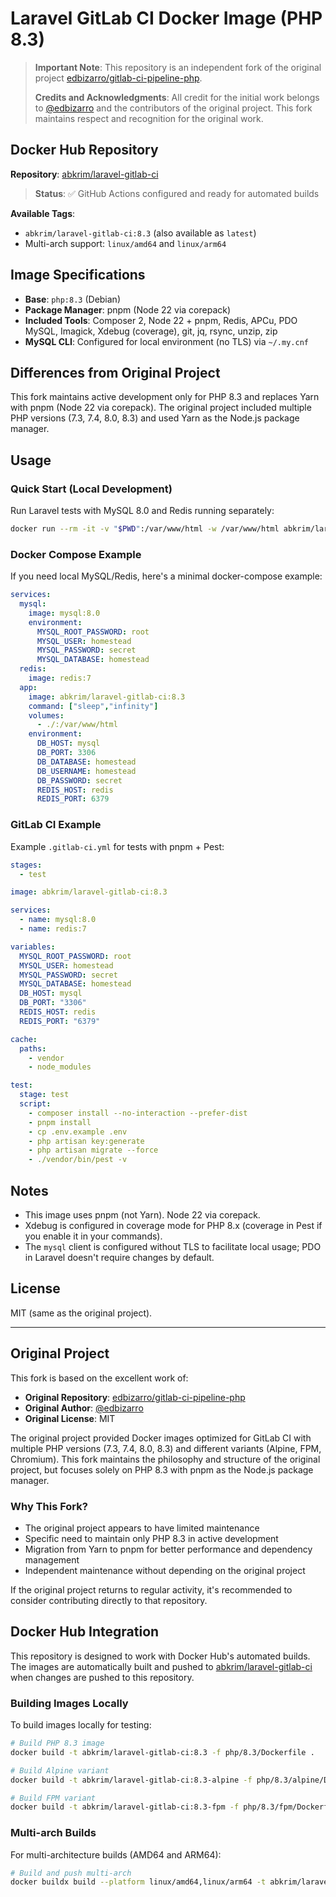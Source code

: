 # Laravel GitLab CI Docker Image (PHP 8.3)

> **Important Note**: This repository is an independent fork of the original project [edbizarro/gitlab-ci-pipeline-php](https://github.com/edbizarro/gitlab-ci-pipeline-php). 
> 
> **Credits and Acknowledgments**: All credit for the initial work belongs to [@edbizarro](https://github.com/edbizarro) and the contributors of the original project. This fork maintains respect and recognition for the original work.

## Docker Hub Repository

**Repository**: [abkrim/laravel-gitlab-ci](https://hub.docker.com/repository/docker/abkrim/laravel-gitlab-ci/general)

> **Status**: ✅ GitHub Actions configured and ready for automated builds

**Available Tags**:
- `abkrim/laravel-gitlab-ci:8.3` (also available as `latest`)
- Multi-arch support: `linux/amd64` and `linux/arm64`

## Image Specifications

- **Base**: `php:8.3` (Debian)
- **Package Manager**: pnpm (Node 22 via corepack)
- **Included Tools**: Composer 2, Node 22 + pnpm, Redis, APCu, PDO MySQL, Imagick, Xdebug (coverage), git, jq, rsync, unzip, zip
- **MySQL CLI**: Configured for local environment (no TLS) via `~/.my.cnf`

## Differences from Original Project

This fork maintains active development only for PHP 8.3 and replaces Yarn with pnpm (Node 22 via corepack). The original project included multiple PHP versions (7.3, 7.4, 8.0, 8.3) and used Yarn as the Node.js package manager.

## Usage

### Quick Start (Local Development)

Run Laravel tests with MySQL 8.0 and Redis running separately:

```bash
docker run --rm -it -v "$PWD":/var/www/html -w /var/www/html abkrim/laravel-gitlab-ci:8.3 bash -lc 'composer install --no-interaction --prefer-dist && pnpm install && cp .env.example .env && php artisan key:generate && php artisan migrate --force && ./vendor/bin/pest -v'
```

### Docker Compose Example

If you need local MySQL/Redis, here's a minimal docker-compose example:

```yaml
services:
  mysql:
    image: mysql:8.0
    environment:
      MYSQL_ROOT_PASSWORD: root
      MYSQL_USER: homestead
      MYSQL_PASSWORD: secret
      MYSQL_DATABASE: homestead
  redis:
    image: redis:7
  app:
    image: abkrim/laravel-gitlab-ci:8.3
    command: ["sleep","infinity"]
    volumes:
      - ./:/var/www/html
    environment:
      DB_HOST: mysql
      DB_PORT: 3306
      DB_DATABASE: homestead
      DB_USERNAME: homestead
      DB_PASSWORD: secret
      REDIS_HOST: redis
      REDIS_PORT: 6379
```

### GitLab CI Example

Example `.gitlab-ci.yml` for tests with pnpm + Pest:

```yaml
stages:
  - test

image: abkrim/laravel-gitlab-ci:8.3

services:
  - name: mysql:8.0
  - name: redis:7

variables:
  MYSQL_ROOT_PASSWORD: root
  MYSQL_USER: homestead
  MYSQL_PASSWORD: secret
  MYSQL_DATABASE: homestead
  DB_HOST: mysql
  DB_PORT: "3306"
  REDIS_HOST: redis
  REDIS_PORT: "6379"

cache:
  paths:
    - vendor
    - node_modules

test:
  stage: test
  script:
    - composer install --no-interaction --prefer-dist
    - pnpm install
    - cp .env.example .env
    - php artisan key:generate
    - php artisan migrate --force
    - ./vendor/bin/pest -v
```

## Notes

- This image uses pnpm (not Yarn). Node 22 via corepack.
- Xdebug is configured in coverage mode for PHP 8.x (coverage in Pest if you enable it in your commands).
- The `mysql` client is configured without TLS to facilitate local usage; PDO in Laravel doesn't require changes by default.

## License

MIT (same as the original project).

---

## Original Project

This fork is based on the excellent work of:

- **Original Repository**: [edbizarro/gitlab-ci-pipeline-php](https://github.com/edbizarro/gitlab-ci-pipeline-php)
- **Original Author**: [@edbizarro](https://github.com/edbizarro)
- **Original License**: MIT

The original project provided Docker images optimized for GitLab CI with multiple PHP versions (7.3, 7.4, 8.0, 8.3) and different variants (Alpine, FPM, Chromium). This fork maintains the philosophy and structure of the original project, but focuses solely on PHP 8.3 with pnpm as the Node.js package manager.

### Why This Fork?

- The original project appears to have limited maintenance
- Specific need to maintain only PHP 8.3 in active development
- Migration from Yarn to pnpm for better performance and dependency management
- Independent maintenance without depending on the original project

If the original project returns to regular activity, it's recommended to consider contributing directly to that repository.

## Docker Hub Integration

This repository is designed to work with Docker Hub's automated builds. The images are automatically built and pushed to [abkrim/laravel-gitlab-ci](https://hub.docker.com/repository/docker/abkrim/laravel-gitlab-ci/general) when changes are pushed to this repository.

### Building Images Locally

To build images locally for testing:

```bash
# Build PHP 8.3 image
docker build -t abkrim/laravel-gitlab-ci:8.3 -f php/8.3/Dockerfile .

# Build Alpine variant
docker build -t abkrim/laravel-gitlab-ci:8.3-alpine -f php/8.3/alpine/Dockerfile .

# Build FPM variant
docker build -t abkrim/laravel-gitlab-ci:8.3-fpm -f php/8.3/fpm/Dockerfile .
```

### Multi-arch Builds

For multi-architecture builds (AMD64 and ARM64):

```bash
# Build and push multi-arch
docker buildx build --platform linux/amd64,linux/arm64 -t abkrim/laravel-gitlab-ci:8.3 --push .
```